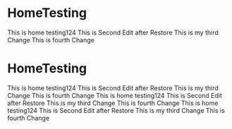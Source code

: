 # HomeTesting
This is home testing124
This is Second Edit after Restore
This is my third Change
This is fourth Change
# HomeTesting
This is home testing124
This is Second Edit after Restore
This is my third Change
This is fourth Change
This is home testing124
This is Second Edit after Restore
This is my third Change
This is fourth Change
This is home testing124
This is Second Edit after Restore
This is my third Change
This is fourth Change
